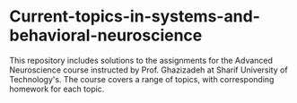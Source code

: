 # Current-topics-in-systems-and-behavioral-neuroscience
This repository includes solutions to the assignments for the Advanced Neuroscience course instructed by Prof. Ghazizadeh at Sharif University of Technology's. The course covers a range of topics, with corresponding homework for each topic.
